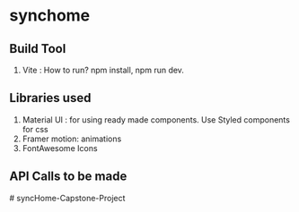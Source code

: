 # synchome
## Build Tool
1. Vite : How to run? npm install, npm run dev.
## Libraries used
1. Material UI : for using ready made components. Use Styled components for css
2. Framer motion: animations
3. FontAwesome Icons
## API Calls to be made

#   s y n c H o m e - C a p s t o n e - P r o j e c t  
 